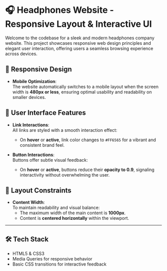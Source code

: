 # 🎧 Headphones Website - Responsive Layout & Interactive UI

Welcome to the codebase for a sleek and modern headphones company website. This project showcases responsive web design principles and elegant user interaction, offering users a seamless browsing experience across devices.

## 📱 Responsive Design

- **Mobile Optimization**:  
  The website automatically switches to a mobile layout when the screen width is **480px or less**, ensuring optimal usability and readability on smaller devices.

## 🎨 User Interface Features

- **Link Interactions**:  
  All links are styled with a smooth interaction effect:
  - On **hover** or **active**, link color changes to `#FF6565` for a vibrant and consistent brand feel.

- **Button Interactions**:  
  Buttons offer subtle visual feedback:
  - On **hover** or **active**, buttons reduce their **opacity to 0.9**, signaling interactivity without overwhelming the user.

## 🧭 Layout Constraints

- **Content Width**:  
  To maintain readability and visual balance:
  - The maximum width of the main content is **1000px**.
  - Content is **centered horizontally** within the viewport.

---

## 🛠 Tech Stack

- HTML5 & CSS3  
- Media Queries for responsive behavior  
- Basic CSS transitions for interactive feedback
